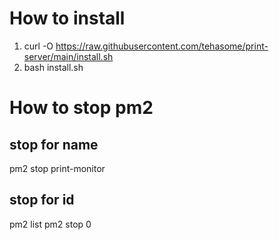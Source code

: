 # How to install
1. curl -O https://raw.githubusercontent.com/tehasome/print-server/main/install.sh
2. bash install.sh


# How to stop pm2
## stop for name
pm2 stop print-monitor

## stop for id
pm2 list
pm2 stop 0